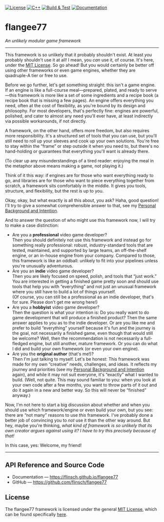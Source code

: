 
[![License](https://img.shields.io/github/license/Flinsch/flangee77)](https://github.com/Flinsch/flangee77/blob/main/LICENSE)
[![C++](https://img.shields.io/badge/C%2B%2B-20-blue?logo=C%2B%2B)](https://en.cppreference.com/w/cpp/20)
[![Build & Test](https://github.com/Flinsch/flangee77/actions/workflows/cmake-multi-platform.yml/badge.svg)](https://github.com/Flinsch/flangee77/actions/workflows/cmake-multi-platform.yml)
[![Documentation](https://github.com/Flinsch/flangee77/actions/workflows/documentation.yml/badge.svg)](https://github.com/Flinsch/flangee77/actions/workflows/documentation.yml)

# flangee77
*An unlikely modular game framework*

---

This framework is so unlikely that it probably shouldn't exist.
At least _you_ probably shouldn't use it at all!
I mean, you _can_ use it, of course. It's here, under the [MIT License](https://choosealicense.com/licenses/mit/). So go ahead!
But you would certainly be better off using other frameworks or even game engines, whether they are quadruple-A tier or free to use.

Before we go further, let's get something straight: this isn't a game engine.
If an engine is like a full-course meal&mdash;prepared, plated, and ready to serve&mdash;this framework is more like a set of some ingredients and a recipe book (a recipe book that is missing a few pages).
An engine offers everything you need, often at the cost of flexibility, as you're bound by its design and philosophy.
For most developers, that's perfectly fine: engines are powerful, polished, and cater to almost any need you'll ever have, at least indirectly via possible workarounds, if not directly.

A framework, on the other hand, offers more freedom, but also requires more responsibility.
It's a structured set of tools that you can use, but you'll still need to roll up your sleeves and cook up your own solutions.
You're free to stay within the &ldquo;frame&rdquo; or step outside it when you need to, but there's no hand-holding or guarantees that everything you'll want is already there.

(To clear up any misunderstandings of a tired reader: enjoying the meal in the metaphor above means making a game, not playing it.)

Think of it this way: if engines are for those who want everything ready to go, and libraries are for those who want to piece everything together from scratch, a framework sits comfortably in the middle.
It gives you tools, structure, and flexibility, but the rest is up to you.

Okay, okay, but what exactly is all this about, you ask? Haha, good question!
I'll try to give a somewhat comprehensible answer to that, see my [Personal Background and Intention](docs/personal-intention.md).

And to answer the question of who might use this framework now, I will try to make a case distinction:

- Are you a **professional** video game developer? <br>
  Then you should definitely not use this framework and instead go for something really professional:
  robust, industry-standard tools that are tested, maintained, and supported by large teams, an off-the-shelf engine, or an in-house engine from your company.
  Compared to those, this framework is like an oddball: unlikely to fit into your pipelines unless you're unusually adventurous.
- Are you an **indie** video game developer? <br>
  Then you are likely focused on speed, polish, and tools that &ldquo;just work.&rdquo;
  You are interested in getting a finished game pretty soon and should use tools that help you with &ldquo;everything&rdquo; and not just an unusual framework where you still have to build a lot of things yourself.
  <br>(Of course, you can still be a professional as an indie developer, that's for sure. Please don't get me wrong here!)
- Are you a **hobbyist** video game developer? <br>
  Then the question is what your intention is:
  Do you really want to do game development that will produce a finished product?
  Then the same answer applies to you as to the indie developer.
  Or are you like me and prefer to build &ldquo;everything&rdquo; yourself because it's fun and the journey is the goal, not necessarily a finished game, even though that would still be welcome?
  Well, then the recommendation is not necessarily a full-fledged engine, but still another, mature framework.
  Or you can do what I did and build your own framework (or even your own engine).
- Are you the **original author** (that's me!)? <br>
  Then I'm just talking to myself.
  Let's be honest:
  This framework was made for my own &ldquo;creative&rdquo; needs, challenges, and ideas.
  It reflects my journey and priorities (see my [Personal Background and Intention](docs/personal-intention.md) again), and while it may not suit everyone, it's &ldquo;exactly&rdquo; what I wanted to build.
  (Well, not quite. This may sound familiar to you: when you look at your own code after a few months, you want to throw parts of it out and do it again in a new and better way. So this will never be &ldquo;finished&rdquo; anyway.)

Now, I'm not here to start a big discussion about whether and when you should use which framework/engine or even build your own, but you see: there are &ldquo;not many&rdquo; reasons to use _this_ framework.
I've probably done a better job of convincing you to _not_ use it than the other way around.
But hey, maybe you're thinking, _what kind of framework is so unlikely that its own creator argues against using it? I have to try this precisely because of that!_

In this case, yes: Welcome, my friend!

---

## API Reference and Source Code

- Documentation &mdash; https://flinsch.github.io/flangee77
- GitHub &mdash; https://github.com/flinsch/flangee77

## License

The flangee77 framework is licensed under the general [MIT License](https://opensource.org/licenses/MIT/), which can be found specifically [here](LICENSE).
